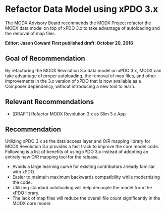 # Refactor Data Model using xPDO 3.x

The MODX Advisory Board recommends the MODX Project refactor the MODX data model on top of xPDO 3.x to take advantage of autoloading and the removal of map files.

**Editor: Jason Coward**
**First published draft: October 20, 2016**


## Goal of Recommendation

By refactoring the MODX Revolution 3.x data model on xPDO 3.x, MODX can take advantage of proper autoloading, the removal of map files, and other improvements in the 3.x version of xPDO that is now available as a Composer dependency, without introducing a new tool to learn.


## Relevant Recommendations

 * [DRAFT] Refactor MODX Revolution 3.x as Slim 3.x App


## Recommendation

Utilizing xPDO 3.x as the data access layer and O/R mapping library for MODX Revolution 3.x provides a fast track to improve the core model code. Following is a list of benefits of using xPDO 3.x instead of adopting an entirely new O/R mapping tool for the release.

* Avoids a large learning curve for existing contributors already familiar with xPDO.
* Easier to maintain maximum backwards compatibility while modernizing the code.
* Utilizing standard autoloading will help decouple the model from the xPDO library.
* The lack of map files will reduce the overall file count significantly in the MODX core model.
